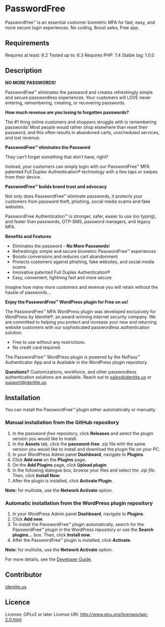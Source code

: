 # PasswordFree
Passwordfree™ is an essential customer biometric MFA for fast, easy, and more secure login experiences. No coding, Boost sales, Free app.
## Requirements
Requires at least: 6.2
Tested up to: 6.3
Requires PHP: 7.4
Stable tag: 1.0.0
## Description
**NO MORE PASSWORDS!**

PasswordFree™ eliminates the password and creates refreshingly simple and secure passwordless experiences. Your customers will LOVE never entering, remembering, creating, or recovering passwords.

**How much revenue are you losing to forgotten passwords?**

The #1 thing online customers and shoppers struggle with is remembering passwords! Most people would rather shop elsewhere than reset their password, and this often results in abandoned carts, unscheduled services, and lost revenue.

**PasswordFree™ eliminates the Password**

They can’t forget something that don’t have, right?

Instead, your customers can simply login with our PasswordFree™ MFA patented Full Duplex Authentication® technology with a few taps or swipes from their device.

**PasswordFree™ builds brand trust and advocacy**

Not only does PasswordFree™ eliminate passwords, it protects your customers from password theft, phishing, social media scams and fake websites.

PasswordFree Authentication™ is stronger, safer, easier to use (no typing), and faster than passwords, OTP-SMS, password managers, and legacy MFA.

**Benefits and Features**

* Eliminates the password - **No More Passwords**!
* Refreshingly simple and secure biometric PasswordFree™ experiences
* Boosts conversions and reduces cart abandonment
* Protects customers against phishing, fake websites, and social media scams
* Innovative patented Full Duplex Authentication®
* Easy, convenient, lightning fast and more secure

Imagine how many more customers and revenue you will retain without the hassle of passwords…

**Enjoy the PasswordFree™ WordPress plugin for Free on us!**

The PasswordFree™ MFA WordPress plugin was developed exclusively for WordPress by Identité®, an award-winning internet security company.   We are committed to helping you protect and increase your new and returning website customers with our sophisticated passwordless authentication solution.

* Free to use without any restrictions.
* No credit card required.

The PasswordFree™ WordPress plugin is powered by the NoPass™ Authenticator App and is Available in the WordPress plugin repository.

**Questions?**
    Customizations, workforce, and other passwordless authentication solutions are available.
    Reach out to sales@identite.us or support@identite.us
    
 ## Installation
 You can install the PasswordFree™ plugin either automatically or manually.
 ### Manual installation from the GitHub repository
1. In the _password-free_ repository, click **Releases** and select the plugin version you would like to install.
2. In the **Assets** tab, click the **password-free** .zip file with the same version you would like to install and download the plugin file on your PC.
3. In your WordPress Admin panel **Dashboard**, navigate to **Plugins**.
4. Click **Add new** on the **Plugins** page.
5. On the **Add Plugins** page, click **Upload plugin**.
6. In the following dialogue box, browse your files and select the _.zip file_. Then, click **Install Now**.
7. After the plugin is installed, click **Activate Plugin**.

**Note:** for multisite, use the **Network Activate** option.

### Automatic installation from the WordPress plugin repository

1. In your WordPress Admin panel **Dashboard**, navigate to **Plugins**.
2. Click **Add new**.
3. To install the PasswordFree™ plugin automatically, search for the PasswordFree™ plugin in the WordPress repository or use the **Search plugins...** box. Then, click **Install now**.
4. After the PasswordFree™ plugin is installed, click **Activate**.

**Note:** for multisite, use the **Network Activate** option.

For more details, see the [Developer Guide](https://docs.nopass.us/user-guide/User_guides/End-user_guide/WordPress_integration/Developer_guide/Install_and_activate_PasswordFree_plugin.htm).

## Contributor
[identite.us](https://www.identite.us/)

## Licence
License: GPLv2 or later
License URI: http://www.gnu.org/licenses/gpl-2.0.html
   